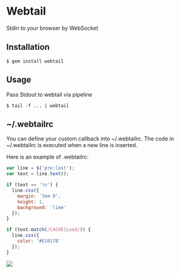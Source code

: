 # Webtail
Stdin to your browser by WebSocket

## Installation

```
$ gem install webtail
```

## Usage
Pass Stdout to webtail via pipeline

```
$ tail -f ... | webtail
```

## ~/.webtailrc
You can define your custom callback into ~/.webtailrc.
The code in ~/.webtailrc is executed when a new line is inserted.

Here is an example of .webtailrc:

```javascript
var line = $('pre:last');
var text = line.text();

if (text == '\n') {
  line.css({
    margin: '3em 0',
    height: 1,
    background: 'lime'
  });
}

if (text.match(/CACHE|Load/)) {
  line.css({
    color: '#E1017B'
  });
}
```

![](http://dl.dropbox.com/u/5978869/image/20120804_205402.png)
